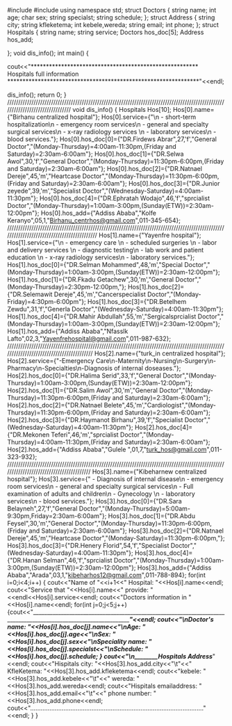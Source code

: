 #include<iostream>
#include<string>
using namespace std;
struct Doctors
{
string name;
int age;
char sex;
string specialst;
string schedule;
};
struct Address
{
string city;
string kfleketema;
int kebele,wereda;
string email;
int phone;
};
struct Hospitals
{
string name;
string service;
Doctors hos_doc[5];
Address hos_add;

};
void dis_info();
int main()
{

cout<<"*******************************************************  Hospitals full information ***************************************************************"<<endl;

dis_info();
return 0;
}
////////////////////////////////////////////////////////////////////////////////////////////////////////////////////////////////
void dis_info()
{
Hospitals Hos[10];
Hos[0].name={"Birhanu centralized hospital"};
Hos[0].service={"\n - short-term hospitalization\n - emergency room services\n - general and specialty surgical services\n - x-ray radiology services \n - laboratory services\n - blood services."};
Hos[0].hos_doc[0]={"DR.Firdews Abrar",27,'f',"General Doctor","(Monday-Thursday)=4:00am-11:30pm,(Friday and Saturday)=2:30am-6:00am"};
Hos[0].hos_doc[1]={"DR.Selwa Awol",30,'f',"General Doctor","(Monday-Thursday)=11:30pm-6:00pm,(Friday and Saturday)=2:30am-6:00am"};
Hos[0].hos_doc[2]={"DR.Natnael Dereje",45,'m',"Heartcase Doctor","(Monday-Thursday)=11:30pm-6:00pm,(Friday and Saturday)=2:30am-6:00am"};
Hos[0].hos_doc[3]={"DR.Junior zeyede",39,'m',"Specialist Doctor","(Wednesday-Saturday)=4:00am-11:30pm"};
Hos[0].hos_doc[4]={"DR.Ephratah Wodajo",46,'f',"sprcialist Doctor","(Monday-Thursday)=1:00am-3:00pm,(Sunday(ETW))=2:30am-12:00pm"};
Hos[0].hos_add={"Addiss Ababa","Kolfe Keranyo",05,1,"Birhanu_centrhos@gmail.com",011-345-654};
////////////////////////////////////////////////////////////////////////////////////////////////////////////////////////////////////////////
Hos[1].name={"Yayenfre  hospital"};
Hos[1].service={"\n - emergency care \n - scheduled surgeries \n - labor and delivery services \n - diagnostic testing\n - lab work and patient education \n - x-ray radiology services\n - laboratory services."};
Hos[1].hos_doc[0]={"DR.Selman Mohammed",48,'m',"Special Doctor","(Monday-Thursday)=1:00am-3:00pm,(Sunday(ETW))=2:30am-12:00pm"};
Hos[1].hos_doc[1]={"DR.Fkadu Getachew",30,'m',"General Doctor","(Monday-Thursday)=2:30pm-12:00pm,"};
Hos[1].hos_doc[2]={"DR.Selemawit Dereje",45,'m',"Cancerspecialist Doctor","(Monday-Friday)=4:30pm-6:00pm"};
Hos[1].hos_doc[3]={"DR.Betelhem Zewdu",31,'f',"Generla Doctor","(Wednesday-Saturday)=4:00am-11:30pm"};
Hos[1].hos_doc[4]={"DR.Mahir Abdullah",55,'m',"Sergicalsprcialist Doctor","(Monday-Thursday)=1:00am-3:00pm,(Sunday(ETW))=2:30am-12:00pm"};
Hos[1].hos_add={"Addiss Ababa","Nfasslk Lafto",02,3,"Yayenfrehospital@gmail.com",011-987-632};
//////////////////////////////////////////////////////////////////////////////////////////////////////////////////////////////////////////
Hos[2].name={"turk_in centralized hospital"};
Hos[2].service={"-Emergency Care\n-Maternity\n-Nursing\n-Surgery\n-Pharmacy\n-Specialties\n-Diagnosis of internal doseases."};
Hos[2].hos_doc[0]={"DR.Halima Serid",33,'f',"General Doctor","(Monday-Thursday)=1:00am-3:00pm,(Sunday(ETW))=2:30am-12:00pm"};
Hos[2].hos_doc[1]={"DR.Salim Awol",30,'m',"General Doctor","(Monday-Thursday)=11:30pm-6:00pm,(Friday and Saturday)=2:30am-6:00am"};
Hos[2].hos_doc[2]={"DR.Natnael Belete",45,'m',"Cardiologist","(Monday-Thursday)=11:30pm-6:00pm,(Friday and Saturday)=2:30am-6:00am"};
Hos[2].hos_doc[3]={"DR.Haymanot Birhanu",39,'f',"Specialist Doctor","(Wednesday-Saturday)=4:00am-11:30pm"};
Hos[2].hos_doc[4]={"DR.Mekonen Teferi",46,'m',"sprcialist Doctor","(Monday-Thursday)=4:00am-11:30pm,(Friday and Saturday)=2:30am-6:00am"};
Hos[2].hos_add={"Addiss Ababa","Gulele ",01,7,"turk_hos@gmail.com",011-323-932};
/////////////////////////////////////////////////////////////////////////////////////////////////////////////////////////////////////////
Hos[3].name={"Kibeharnew centralized hospital"};
Hos[3].service={" - Diagnosis of internal disease\n - emergency room services\n - general and specialty surgical services\n - Full examination of adults and children\n - Gynecology \n - laboratory services\n - blood services."};
Hos[3].hos_doc[0]={"DR.Sara Belayneh",27,'f',"General Doctor","(Monday-Thursday)=5:00am-9:30pm,Friday=2:30am-6:00am"};
Hos[3].hos_doc[1]={"DR.Abdu Feysel",30,'m',"General Doctor","(Monday-Thursday)=11:30pm-6:00pm,(Friday and Saturday)=2:30am-6:00am"};
Hos[3].hos_doc[2]={"DR.Natnael Dereje",45,'m',"Heartcase Doctor","(Monday-Saturday)=11:30pm-6:00pm,"};
Hos[3].hos_doc[3]={"DR.Henery Florid",54,'f',"Specialist Doctor","(Wednesday-Saturday)=4:00am-11:30pm"};
Hos[3].hos_doc[4]={"DR.Hanan Selman",46,'f',"sprcialist Doctor","(Monday-Thursday)=1:00am-3:00pm,(Sunday(ETW))=2:30am-12:00pm"};
Hos[3].hos_add={"Addiss Ababa","Arada",03,1,"kibeharhos12@gmail.com",011-788-894};
for(int i=0;i<4;i++)
{
cout<<"Name of "<<i+1<<" Hospital: "<<Hos[i].name<<endl;
cout<<"Service that "<<Hos[i].name<<" provide: "<<endl<<Hos[i].service<<endl;
cout<<"Doctors information in "<<Hos[i].name<<endl;
for(int j=0;j<5;j++)
{cout<<"______________________________________________________________________________________________________________________________"<<endl;
cout<<"\nDoctor's name: "<<Hos[i].hos_doc[j].name<<"\nAge: "<<Hos[i].hos_doc[j].age<<"\nSex: "<<Hos[i].hos_doc[j].sex<<"\nSpeciality name: "<<Hos[i].hos_doc[j].specialst<<"\nSchedule: "<<Hos[i].hos_doc[j].schedule;
}
cout<<"\n________Hospitals Address_____________"<<endl;
cout<<"Hispitals city: "<<Hos[3].hos_add.city<<"\t"<<" KfleKetema: "<<Hos[3].hos_add.kfleketema<<endl;
cout<<"kebele: "<<Hos[3].hos_add.kebele<<"\t"<<" wereda: "<<Hos[3].hos_add.wereda<<endl;
cout<<"Hispitals  emailaddress: "<<Hos[3].hos_add.email<<"\t"<<" phone number: "<<Hos[3].hos_add.phone<<endl;
cout<<"..................................................................................................."<<endl;
}
}

